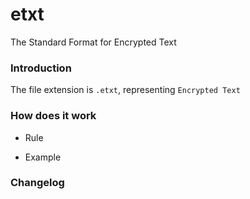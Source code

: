 # etxt
The Standard Format for Encrypted Text

### Introduction

The file extension is `.etxt`, representing `Encrypted Text`

### How does it work

- Rule

- Example

### Changelog
